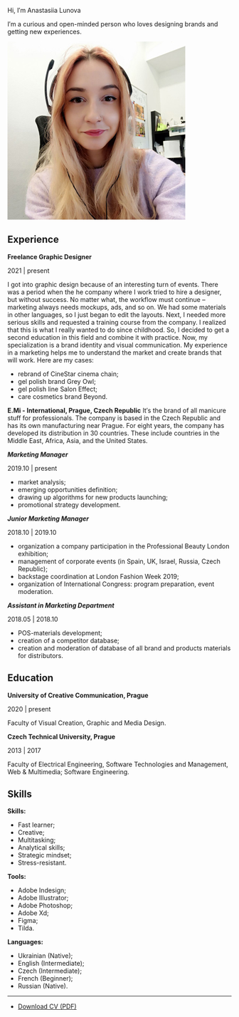 Hi, I′m Anastasiia Lunova

I′m a curious and open-minded person who loves designing brands and getting new experiences.

![Photo of me with headphones at work.](images/photo1.jpg)


## Experience

**Freelance Graphic Designer**

2021 | present

I got into graphic design because of an interesting turn of events. There was a period when the he company where I work tried to hire a designer, but without success. No matter what, the workflow must continue – marketing always needs mockups, ads, and so on. We had some materials in other languages, so I just began to edit the layouts. Next, I needed more serious skills and requested a training course from the company. I realized that this is what I really wanted to do since childhood. So, I decided to get a second education in this field and combine it with practice.
Now, my specialization is a brand identity and visual communication. My experience in a marketing helps me to understand the market and create brands that will work.
Here are my cases:
- rebrand of CineStar cinema chain;
- gel polish brand Grey Owl;
- gel polish line Salon Effect;
- care cosmetics brand Beyond.




**E.Mi - International, Prague, Czech Republic**
It′s the brand of all manicure stuff for professionals. The company is based in the Czech Republic and has its own manufacturing near Prague. For eight years, the company has developed its distribution in 30 countries. These include countries in the Middle East, Africa, Asia, and the United States.

***Marketing Manager***

2019.10 | present

- market analysis; 
- emerging opportunities definition;
- drawing up algorithms for new products launching;
- promotional strategy development.

***Junior Marketing Manager***

2018.10 | 2019.10

- organization a company participation in the Professional Beauty London exhibition;
- management of corporate events (in Spain, UK, Israel, Russia, Czech Republic);
- backstage coordination at London Fashion Week 2019;
- organization of International Congress: program preparation, event moderation.

***Assistant in Marketing Department***

2018.05 | 2018.10

- POS-materials development;
- creation of a competitor database;
- creation and moderation of database of all brand and products materials for distributors.





## Education

**University of Creative Communication, Prague**

2020 | present

Faculty of Visual Creation,
Graphic and Media Design.


**Czech Technical University, Prague**

2013 | 2017

Faculty of Electrical Engineering,
Software Technologies and Management,
Web & Multimedia; Software Engineering.


## Skills

**Skills:**
- Fast learner;
- Creative;
- Multitasking;
- Analytical skills;
- Strategic mindset;
- Stress-resistant.

**Tools:**
- Adobe Indesign;
- Adobe Illustrator;
- Adobe Photoshop;
- Adobe Xd;
- Figma;
- Tilda.

**Languages:**
- Ukrainian (Native);
- English (Intermediate);
- Czech (Intermediate);
- French (Beginner);
- Russian (Native).

______

- [Download CV (PDF)](cv-2022-12-Lunova.pdf)
